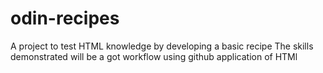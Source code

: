 # odin-recipes

A project to test HTML knowledge by developing a basic recipe
The skills demonstrated will be a got workflow using github
application of HTMl